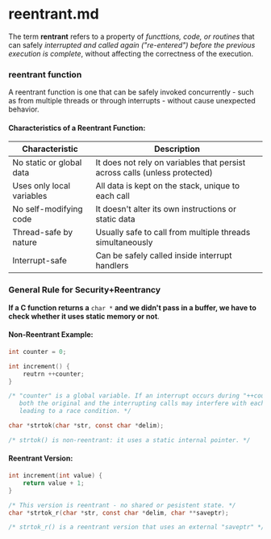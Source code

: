 # reentrant.md 
The term **rentrant** refers to a property of *functtions, code, or routines* that can safely *interrupted and called again ("re-entered") before the previous execution is complete*, without affecting the correctness of the execution.

### reentrant function
A reentrant function is one that can be safely invoked concurrently - such as from multiple threads or through interrupts - without cause unexpected behavior.

#### Characteristics of a Reentrant Function:
|Characteristic|Description|
|---|---|
|No static or global data|It does not rely on variables that persist across calls (unless protected)|
|Uses only local variables|All data is kept on the stack, unique to each call|
|No self-modifying code|It doesn't alter its own instructions or static data|
|Thread-safe by nature|Usually safe to call from multiple threads simultaneously|
|Interrupt-safe|Can be safely called inside interrupt handlers|

### General Rule for Security+Reentrancy
**If a C function returns a** `char *` **and we didn't pass in a buffer, we have to check whether it uses static memory or not**.

#### Non-Reentrant Example:
```c
int counter = 0;

int increment() {
    reutrn ++counter;
}

/* "counter" is a global variable. If an interrupt occurs during "++counter",
   both the original and the interrupting calls may interfere with each other,
   leading to a race condition. */

char *strtok(char *str, const char *delim);

/* strtok() is non-reentrant: it uses a static internal pointer. */
```

#### Reentrant Version:
```c
int increment(int value) {
    return value + 1;
}

/* This version is reentrant - no shared or pesistent state. */
char *strtok_r(char *str, const char *delim, char **saveptr);

/* strtok_r() is a reentrant version that uses an external "saveptr" */
```


